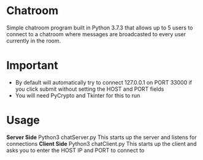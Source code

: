 # Chatroom

Simple chatroom program built in Python 3.7.3 that allows up to 5 users to connect to a chatroom where messages are broadcasted to every user currently in the room.

# Important
- By default will automatically try to connect 127.0.0.1 on PORT 33000 if you click submit without setting the HOST and PORT fields
- You will need PyCrypto and Tkinter for this to run

# Usage
**Server Side** Python3 chatServer.py
  This starts up the server and listens for connections
**Client Side** Python3 chatClient.py
  This starts up the client and asks you to enter the HOST IP and PORT to connect to
